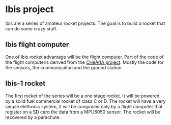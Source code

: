 # Ibis project

Ibis are a series of amateur rocket projects. The goal is to build a rocket that can do some crazy stuff.

## Ibis flight computer

One of Ibis rocket advantage will be the flight computer.
Part of the code of the flight computeris derived from the [CHeArIA project](https://github.com/liceocremona/chearia). Mostly the code for the sensors, the communication and the ground station.


## Ibis-1 rocket

The first rocket of the series will be a one stage rocket. It will be powered by a solid fuel commercial rocket of class C or D. The rocket will have a very simple elettronic system, it will be composed only by a flight computer that register on a SD card the data from a MPU6050 sensor. The rocket will be recovered by a parachute.